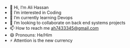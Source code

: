 - 👋 Hi, I’m Ali Hassan
- 👀 I’m interested in Coding
- 🌱 I’m currently learning Devops
- 💞️ I’m looking to collaborate on back end systems projects
- 📫 How to reach me ah7433345@gmail.com
- 😄 Pronouns: He/Him
- ⚡ Attention is the new currency

<!---
Ali-Hassan-63/Ali-Hassan-63 is a ✨ special ✨ repository because its `README.md` (this file) appears on your GitHub profile.
You can click the Preview link to take a look at your changes.
--->
